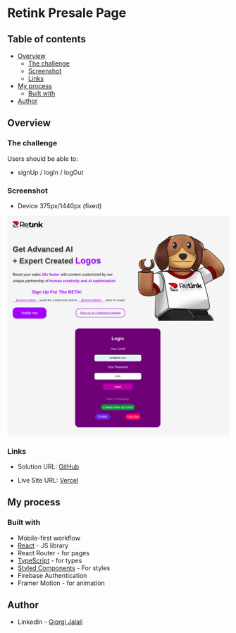 # Retink Presale Page

## Table of contents

- [Overview](#overview)
  - [The challenge](#the-challenge)
  - [Screenshot](#screenshot)
  - [Links](#links)
- [My process](#my-process)
  - [Built with](#built-with)
- [Author](#author)

## Overview

### The challenge

Users should be able to:

- signUp / logIn / logOut

### Screenshot

- Device 375px/1440px (fixed)

![](./retink-presale-page.jpeg)

### Links

- Solution URL: [GitHub](https://github.com/Giorgi-Jalali/retink-presale-page)

- Live Site URL: [Vercel](https://retink-presale-page-five.vercel.app/)

## My process

### Built with

- Mobile-first workflow
- [React](https://reactjs.org/) - JS library
- React Router - for pages
- [TypeScript](https://www.typescriptlang.org/) - for types
- [Styled Components](https://styled-components.com/) - For styles
- Firebase Authentication
- Framer Motion - for animation

## Author

- LinkedIn - [Giorgi Jalali](https://www.linkedin.com/in/giorgi-jalali-0336b8225/)

